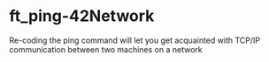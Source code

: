 # ft_ping-42Network
Re-coding the ping command will let you get acquainted with TCP/IP communication between two machines on a network
